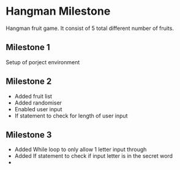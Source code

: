 # Hangman Milestone

Hangman fruit game. It consist of 5 total different number of fruits. 

## Milestone 1 
Setup of porject environment

## Milestone 2
- Added fruit list
- Added randomiser 
- Enabled user input
- If statement to check for length of user input 

## Milestone 3
- Added While loop to only allow 1 letter input through
- Added If statement to check if input letter is in the secret word
-